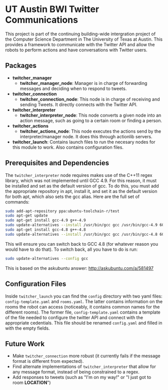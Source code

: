 UT Austin BWI Twitter Communications
===================================

This project is part of the continuing building-wide intergration project of the Computer Science Department in The University of Texas at Austin. This provides a framework to communicate with the Twitter API and allow the robots to perform actions and have conversations with Twitter users.

Packages
-----

* **twitcher_manager**
  * **twitcher_manager_node**: Manager is in charge of forwarding messages and deciding when to respond to tweets.
* **twitcher_connection**
  * **twitcher_connection_node**: This node is in charge of receiving and sending Tweets. It directly connects with the Twitter API.
* **twitcher_interpreter**
  * **twitcher_interpreter_node**: This node converts a given node into an action message, such as going to a certain room or finding a person.
* **twitcher_actions**
  * **twitcher_actions_node**: This node executes the actions send by the interpreter/manager node. It does this through actionlib servers.
* **twitcher_launch**: Contains launch files to run the necesary nodes for this module to work. Also contains configuration files.

Prerequisites and Dependencies
---
The `twitcher_interpreter` node requires makes use of the C++11 regex library, which was not implemented until GCC 4.9. For this reason, it must be installed and set as the default version of gcc. To do this, you must add the appropriate repository in apt, install it, and set it as the default version for both apt, which also sets the gcc alias. Here are the full set of commands:

```bash
sudo add-apt-repository ppa:ubuntu-toolchain-r/test
sudo apt-get update
sudo apt-get install gcc-4.9 g++-4.9
sudo update-alternatives --install /usr/bin/gcc gcc /usr/bin/gcc-4.9 60 --slave /usr/bin/g++ g++ /usr/bin/g++-4.9
sudo apt-get install gcc-4.8 g++-4.8
sudo update-alternatives --install /usr/bin/gcc gcc /usr/bin/gcc-4.8 60 --slave /usr/bin/g++ g++ /usr/bin/g++-4.8
```

This will ensure you can switch back to GCC 4.8 (for whatever reason you would have to do that). To switch back, all you have to do is run:

```bash
sudo update-alternatives --config gcc
```

This is based on the askubuntu answer: http://askubuntu.com/a/581497

Configuration Files
---

Inside `twitcher_launch` you can find the `config` directory with two yaml files: `config-template.yaml` and `rooms.yaml`. The latter contains
information on the rooms the robot can access (noticeably, it contains common names for the different rooms). The former file, `config-template.yaml`
contains a template of the file needed to configure the twitter API and connect with the appropriate cedentials. This file should be renamed 
`config.yaml` and filled in with the empty fields.

Future Work
---

* Make `twitcher_connection` more robust (it currently fails if the message format is different from expected).
* Find alternate implementations of `twitcher_interpreter` that allow for any message format, instead of being constrained to a regex.
* Add responses to tweets (such as "I'm on my way!" or "I just got to room **LOCATION**")

